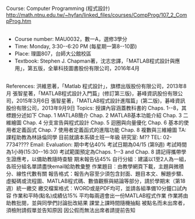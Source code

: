 
#
Course: Computer Programming (程式設計)
http://math.ntnu.edu.tw/~hyfan/linked_files/courses/CompProg/107_2_CompProg.htm

##
+ Course number: MAU0032，數一A，選修3學分
+ Time: Monday, 3:30--6:20 PM (每星期一第8--10節)
+ Place: 理圖807，台師大公館校區
+ Textbook: Stephen J. Chapman著，沈志忠譯，「MATLAB程式設計與應用」，第五版，全華科技圖書股份有限公司，2016年4月
##

References:
洪維恩著，「Matlab 程式設計」，旗標出版股份有限公司，2013年8月
張智星著，「MATLAB程式設計入門篇」(修訂第三版)，碁峰資訊股份有限公司，2015年3月6日
張智星著，「MATLAB程式設計進階篇」(第二版)，碁峰資訊股份有限公司，2013年9月9日
Topics: 授課內容涵蓋教科書的 Chaps. 1--8，其標題分述如下
Chap. 1  MATLAB簡介
Chap. 2  MATLAB基本功能介紹
Chap. 3  二維繪圖
Chap. 4  分支宣告與程式設計
Chap. 5  迴圈與向量優化
Chap. 6  基本的使用者定義函式
Chap. 7  使用者定義函式的進階功能
Chap. 8  複數與三維繪圖
TA: 課程助教為林詠倫同學
目前就讀本系碩士班一年級
研究室: M??
TEL: 02-7734????
Email:
Evaluation:
期中考佔40%
考試日期為04/15 (第9週)
考試時間為1小時(15:30--16:30)
考試範圍預定為Chaps. 1--3 and Chap. 8
請記得攜帶學生證應考，以備助教隨時查驗
期末報告佔45%
自行分組︰建議以1至2人為一組，各班分組名單請盡快email給助教彙整
作業題目︰由教學網頁下載，主題與微積分、線性代數有關
報告格式：報告內容至少須包含封面、題目本文、解題步驟、虛擬碼或流程圖、MATLAB程式碼、數值觀察與結論等部分，請於學期末（第18週）統一繳交
繳交檔案格式︰WORD或是PDF均可，並請各組準備10分鐘口試內容
作業和平時(點名)成績佔15%
平均每兩週會出一份MATLAB程式作業
作業將由助教批閱，並與同學們討論批改結果
課堂上課時間隨機抽點
被點名而未出席者，須檢附請假單並告知原因
因公假而無法出席者請提前告知
